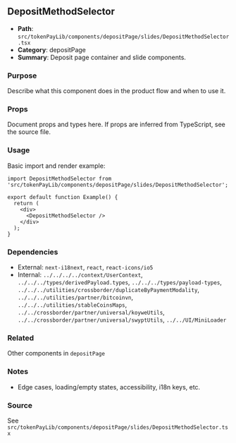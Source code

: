 ## DepositMethodSelector

- **Path**: `src/tokenPayLib/components/depositPage/slides/DepositMethodSelector.tsx`
- **Category**: depositPage
- **Summary**: Deposit page container and slide components.

### Purpose
Describe what this component does in the product flow and when to use it.

### Props
Document props and types here. If props are inferred from TypeScript, see the source file.

### Usage
Basic import and render example:


```tsx
import DepositMethodSelector from 'src/tokenPayLib/components/depositPage/slides/DepositMethodSelector';

export default function Example() {
  return (
    <div>
      <DepositMethodSelector />
    </div>
  );
}

```

### Dependencies
- External: `next-i18next`, `react`, `react-icons/io5`
- Internal: `../../../../context/UserContext`, `../../../types/derivedPayload.types`, `../../../types/payload-types`, `../../../utilities/crossborder/duplicateByPaymentModality`, `../../../utilities/partner/bitcoinvn`, `../../../utilities/stableCoinsMaps`, `../../crossborder/partner/universal/koyweUtils`, `../../crossborder/partner/universal/swyptUtils`, `../../UI/MiniLoader`

### Related
Other components in `depositPage`

### Notes
- Edge cases, loading/empty states, accessibility, i18n keys, etc.

### Source
See `src/tokenPayLib/components/depositPage/slides/DepositMethodSelector.tsx`
